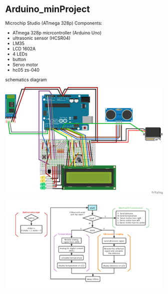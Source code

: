 # Arduino_minProject

Microchip Studio
(ATmega 328p)
Components:

- ATmega 328p micrcontroller (Arduino Uno)
- ultrasonic sensor (HCSR04)
- LM35
- LCD 1602A
- 4 LEDs
- button
- Servo motor
- hc05 zs-040



schematics diagram

![diagram1](img/README_img/diagram1.png)

![diagram2](img/README_img/diagram2.png)